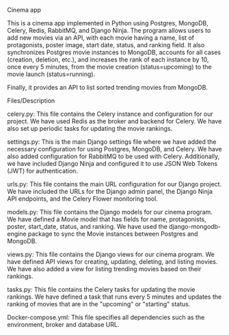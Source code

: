 Cinema app


This is a cinema app implemented in Python using Postgres, MongoDB, Celery, Redis, RabbitMQ, and Django Ninja. 
The program allows users to add new movies via an API, with each movie having a name, list of protagonists, poster image, start date, status, and ranking field.
It also synchronizes Postgres movie instances to MongoDB, accounts for all cases (creation, deletion, etc.), and increases the rank of each instance by 10, once every 5 minutes, from the movie creation (status=upcoming) to the movie launch (status=running).

Finally, it provides an API to list sorted trending movies from MongoDB.

Files/Description

celery.py: This file contains the Celery instance and configuration for our project. We have used Redis as the broker and backend for Celery. We have also set up periodic tasks for updating the movie rankings.

settings.py: This is the main Django settings file where we have added the necessary configuration for using Postgres, MongoDB, and Celery. We have also added configuration for RabbitMQ to be used with Celery. Additionally, we have included Django Ninja and configured it to use JSON Web Tokens (JWT) for authentication.

urls.py: This file contains the main URL configuration for our Django project. We have included the URLs for the Django admin panel, the Django Ninja API endpoints, and the Celery Flower monitoring tool.

models.py: This file contains the Django models for our cinema program. We have defined a Movie model that has fields for name, protagonists, poster, start_date, status, and ranking. We have used the django-mongodb-engine package to sync the Movie instances between Postgres and MongoDB.

views.py: This file contains the Django views for our cinema program. We have defined API views for creating, updating, deleting, and listing movies. We have also added a view for listing trending movies based on their rankings.

tasks.py: This file contains the Celery tasks for updating the movie rankings. We have defined a task that runs every 5 minutes and updates the ranking of movies that are in the "upcoming" or "starting" status.

Docker-compose.yml: This file specifies all dependencies such as the environment, broker and database URL.
